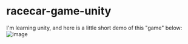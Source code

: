# racecar-game-unity


I'm learning unity, and here is a little short demo of this "game" below:
![image](/demo/Animation.gif)